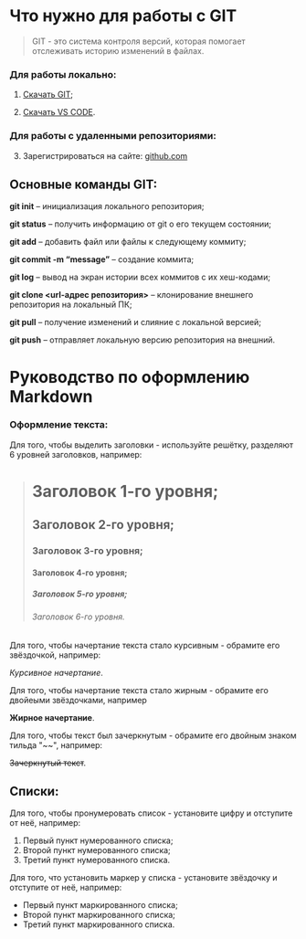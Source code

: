 # Что нужно для работы с GIT    

>GIT - это система контроля версий, которая помогает отслеживать историю изменений в файлах.

### Для работы локально:

1. [Скачать GIT](https://git-scm.com/);

2. [Скачать VS CODE](https://code.visualstudio.com/).

### Для работы с удаленными репозиториями:

3. Зарегистрироваться на сайте: [github.com](github.com)


## Основные команды GIT:

**git init** – инициализация локального репозитория;

**git status** – получить информацию от git о его текущем состоянии;

**git add** – добавить файл или файлы к следующему коммиту;

**git commit -m “message”** – создание коммита;

**git log** – вывод на экран истории всех коммитов с их хеш-кодами;

**git clone <url-адрес репозитория>** – клонирование внешнего репозитория на  локальный ПК;

**git pull** – получение изменений и слияние с локальной версией;

**git push** – отправляет локальную версию репозитория на внешний.


# Руководство по оформлению Markdown

### Оформление текста:

Для того, чтобы выделить заголовки - используйте решётку, разделяют 6 уровней заголовков, например:

># Заголовок 1-го уровня;
>## Заголовок 2-го уровня;
>### Заголовок 3-го уровня;
>#### Заголовок 4-го уровня;
>##### Заголовок 5-го уровня;
>###### Заголовок 6-го уровня.

Для того, чтобы начертание текста стало курсивным - обрамите его звёздочкой, например:

*Курсивное начертание*.


Для того, чтобы начертание текста стало жирным - обрамите его двойеыми звёздочками, например

**Жирное начертание**.

Для того, чтобы текст был зачеркнутым - обрамите его двойным знаком тильда "~~", например:

~~Зачеркнутый текст~~.

## Списки:

Для того, чтобы пронумеровать список - установите цифру и отступите от неё, например:

1. Первый пункт нумерованного списка;
2. Второй пункт нумерованного списка;
3. Третий пункт нумерованного списка.

Для того, что установить маркер у списка - установите звёздочку и отступите от неё, например:

* Первый пункт маркированного списка;
* Второй пункт маркированного списка;
* Третий пункт маркированного списка.
